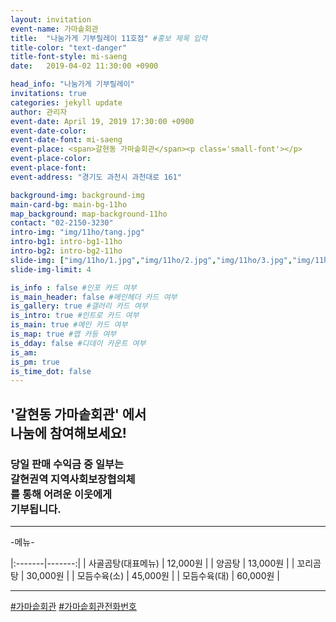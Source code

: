```yaml
---
layout: invitation
event-name: 가마솥회관
title:  "나눔가게 기부릴레이 11호점" #홍보 제목 입력
title-color: "text-danger"
title-font-style: mi-saeng
date:   2019-04-02 11:30:00 +0900

head_info: "나눔가게 기부릴레이"
invitations: true
categories: jekyll update
author: 관리자
event-date: April 19, 2019 17:30:00 +0900
event-date-color:
event-date-font: mi-saeng
event-place: <span>갈현동 가마솥회관</span><p class='small-font'></p>
event-place-color:
event-place-font:
event-address: "경기도 과천시 과천대로 161"

background-img: background-img
main-card-bg: main-bg-11ho
map_background: map-background-11ho
contact: "02-2150-3230"
intro-img: "img/11ho/tang.jpg"
intro-bg1: intro-bg1-11ho
intro-bg2: intro-bg2-11ho
slide-img: ["img/11ho/1.jpg","img/11ho/2.jpg","img/11ho/3.jpg","img/11ho/4.jpg","img/11ho/5.jpg"]
slide-img-limit: 4

is_info : false #인포 카드 여부
is_main_header: false #메인헤더 카드 여부
is_gallery: true #갤러리 카드 여부
is_intro: true #인트로 카드 여부
is_main: true #메인 카드 여부
is_map: true #맵 카등 여부
is_dday: false #디데이 카운트 여부
is_am:
is_pm: true
is_time_dot: false
---
```


## '갈현동 가마솥회관' 에서 <br> 나눔에 참여해보세요!

### 당일 판매 수익금 중 일부는 <br> 갈현권역 지역사회보장협의체 <br> 를 통해 어려운 이웃에게 <br> 기부됩니다.


---
-메뉴-
<br>

|:-------|-------:|
| 사골곰탕(대표메뉴) | 12,000원 |
| 양곰탕 | 13,000원 |
| 꼬리곰탕 | 30,000원 |
| 모듬수육(소) | 45,000원 |
| 모듬수육(대) | 60,000원 |

---
[#가마솥회관](https://store.naver.com/restaurants/detail?id=12023914) [#가마솥회관전화번호](tel:02-503-3377)
